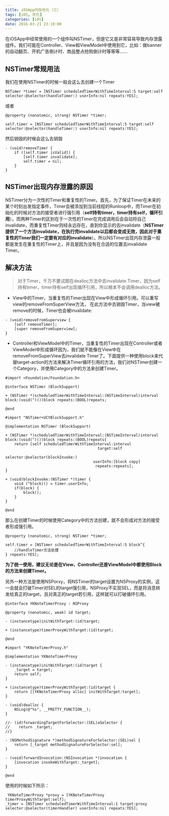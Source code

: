 ```yaml
---
title: iOSApp内存优化（三）
tags: [iOS, 优化]
categories: [iOS]
date: 2016-03-21 23:19:00
---
```


在iOSApp中经常使用的一个组件叫NSTimer，但是它又是非常容易导致内存泄露组件。我们可能在Controller、View和ViewModel中使用到它，比如：做banner的自动翻页、开机广告倒计时、商品整点抢购倒计时等等等......

## NSTimer常规用法

我们在使用NSTimer的时候一般会这么去创建一个Timer

```objc
NSTimer *timer = [NSTimer scheduledTimerWithTimeInterval:5 target:self selector:@selector(handleTimer:) userInfo:nil repeats:YES];
```
或者

```objc
@property (nonatomic, strong) NSTimer *timer;

self.timer = [NSTimer scheduledTimerWithTimeInterval:5 target:self selector:@selector(handleTimer:) userInfo:nil repeats:YES];
```

然后销毁的时候会这么去销毁

```objc
- (void)removeTimer {
	if ([self.timer isValid]) {
	    [self.timer invalidate];
	    self.timer = nil;
	}
}
```

## NSTimer出现内存泄露的原因

NSTimer分为一次性的Timer和重复性的Timer。首先，为了保证Timer在未来的某个时刻出发指定事件，Timer会被添加到当前线程的Runloop中，而Timer在初始化的时候对方法的接受者进行强引用（**self持有timer，timer持有self，循环引用**）。而两种Timer的区别在于一次性的Timer在完成调用后会自动将自己invalidate，而重复性Timer则经永远存在，直到你显示的去invalidate（**NSTimer提供了一个方法invalidate，在执行完invalidate以后都会变成无效，因此对于重复性的Timer我们一定要有对应的invalidate**）。所以NSTimer出现内存泄露一般都是发生在重复性的Timer上，并且是因为没有在合适的位置去invalidate Timer。

## 解决方法

> 对于Timer，千万不要试图在dealloc方法中去invalidate Timer，因为self持有timer，timer持有self出现循环引用，所以根本不会调用dealloc方法。

- View中的Timer，当重复性的Timer出现在View中形成循环引用。可以重写view的removeFromSuperView方法， 在此方法中去销毁Timer，当view被remove的时候，Timer也会被invalidate:

```objc
- (void)removeFromSuperview {
    [self removeTimer];
    [super removeFromSuperview];
}
```

- Controller和ViewModel中的Timer，当重复性的Timer出现在Controller或者ViewModel中形成循环因为，我们就不能像在View中在removeFromSuperView去invalidate Timer了。下面提供一种使用block来代替target-action的方法来解决Timer循环引用的方法，我们对NSTimer创建一个Category，并使用Category中的方法来创建Timer。

```objc
#import <Foundation/Foundation.h>

@interface NSTimer (BlockSupport)

+ (NSTimer *)scheduledTimerWithTimeInterval:(NSTimeInterval)interval block:(void(^)())block repeats:(BOOL)repeats;

@end
```

```objc
#import "NSTimer+UCYBlockSupport.h"

@implementation NSTimer (BlockSupport)

+ (NSTimer *)scheduledTimerWithTimeInterval:(NSTimeInterval)interval block:(void(^)())block repeats:(BOOL)repeats{
    return [self scheduledTimerWithTimeInterval:interval
                                         target:self
                                       selector:@selector(blockInvoke:)
                                       userInfo:[block copy]
                                        repeats:repeats];
}

+ (void)blockInvoke:(NSTimer *)timer {
    void (^block)() = timer.userInfo;
    if(block) {
        block();
    }
}

@end
```

那么在创建Timer的时候使用Category中的方法创建，就不会形成对方法的接受者形成强引用。

```objc
@property (nonatomic, strong) NSTimer *timer;

self.timer = [NSTimer scheduledTimerWithTimeInterval:5 block^{
	//handleTimer方法处理
} repeats:YES];
```

**为了统一使用，建议无论是在View、Controller还是ViewModel中都使用Block的方法来创建Timer。**

另外一种方法是使用NSPorxy，将NSTimer的target设置为NSProxy的实例，这一会就会打破Timer对SEL的target强引用，NSProxy不实现SEL，而是将消息转发给真正的target，且对真正的target若引用，这样就可以打破循环引用。

```objc
@interface YKNoteTimerProxy : NSProxy

@property (nonatomic, weak) id target;

- (instancetype)initWithTarget:(id)target;

+ (instancetype)timerProxyWithTarget:(id)target;

@end

#import "YKNoteTimerProxy.h"

@implementation YKNoteTimerProxy

- (instancetype)initWithTarget:(id)target {
    _target = target;
    return self;
}

+ (instancetype)timerProxyWithTarget:(id)target {
    return [[YKNoteTimerProxy alloc] initWithTarget:target];
}

- (void)dealloc {
    NSLog(@"%s", __PRETTY_FUNCTION__);
}

//- (id)forwardingTargetForSelector:(SEL)aSelector {
//    return _target;
//}

- (NSMethodSignature *)methodSignatureForSelector:(SEL)sel {
    return [_target methodSignatureForSelector:sel];
}

- (void)forwardInvocation:(NSInvocation *)invocation {
    [invocation invokeWithTarget:_target];
}

@end
```

使用的时候如下所示：

```objc
 YKNoteTimerProxy *proxy = [YKNoteTimerProxy timerProxyWithTarget:self];
_timer = [NSTimer scheduledTimerWithTimeInterval:1 target:proxy selector:@selector(timerHandler) userInfo:nil repeats:YES];
```
